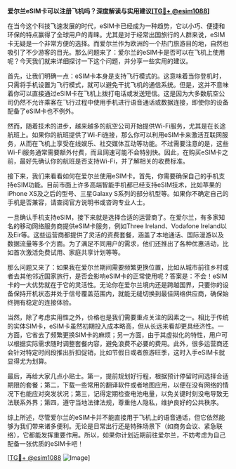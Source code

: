 **爱尔兰eSIM卡可以注册飞机吗？深度解读与实用建议[[TG💪+ @esim1088](https://t.me/s/esim1088)]**

在当今这个科技飞速发展的时代，eSIM卡已经成为一种趋势，它以小巧、便捷和环保的特点赢得了全球用户的青睐。尤其是对于经常出国旅行的人群来说，eSIM卡无疑是一个非常方便的选择。而爱尔兰作为欧洲的一个热门旅游目的地，自然也吸引了不少游客的目光。那么问题来了：爱尔兰的eSIM卡是否可以在飞机上使用呢？今天我们就来详细探讨一下这个问题，并分享一些实用的建议。

首先，让我们明确一点：eSIM卡本身是支持飞行模式的。这意味着当你登机时，只需将手机设置为飞行模式，就可以避免干扰飞机的通信系统。但是，这并不意味着你可以直接通过eSIM卡在飞机上拨打电话或发送短信。这是因为大多数航空公司仍然不允许乘客在飞行过程中使用手机进行语音通话或数据连接，即使你的设备配备了eSIM卡也不例外。

然而，随着技术的进步，越来越多的航空公司开始提供Wi-Fi服务，尤其是在长途航班上。如果你的航班提供了Wi-Fi连接，那么你可以利用eSIM卡来激活互联网服务，从而在飞机上享受在线娱乐、社交媒体互动等功能。不过需要注意的是，这些Wi-Fi服务通常需要额外付费，而且网速可能不会特别快。因此，在购买eSIM卡之前，最好先确认你的航班是否支持Wi-Fi，并了解相关的收费标准。

接下来，我们来看看如何在爱尔兰使用eSIM卡。首先，你需要确保自己的手机支持eSIM功能。目前市面上许多高端智能手机都已经支持eSIM技术，比如苹果的iPhone XS及之后的型号、三星Galaxy S系列的部分机型等。如果你不确定自己的手机是否兼容，请查阅官方说明书或咨询专业人士。

一旦确认手机支持eSIM，接下来就是选择合适的运营商了。在爱尔兰，有多家知名的移动网络服务商提供eSIM卡服务，例如Three Ireland、Vodafone Ireland以及Eir等。这些运营商都提供了灵活的资费套餐，涵盖了本地通话、国际漫游以及数据流量等多个方面。为了满足不同用户的需求，他们还推出了各种优惠活动，比如首次激活免费试用、家庭共享计划等等。

那么问题又来了：如果我在爱尔兰期间需要频繁更换位置，比如从城市前往乡村或者去其他邻近国家旅行，是否会影响eSIM卡的正常使用呢？答案是：不会！eSIM卡的一大优势就在于它的灵活性。无论你在爱尔兰境内还是跨越国界，只要你的设备保持开机状态并处于信号覆盖范围内，就能无缝切换到最佳网络供应商，确保始终拥有稳定的连接体验。

当然，除了考虑实用性之外，价格也是我们需要重点关注的因素之一。相比于传统的实体SIM卡，eSIM卡虽然初期投入成本略高，但从长远来看却更具经济性。一方面，它省去了频繁更换SIM卡的麻烦；另一方面，由于其虚拟化的特性，用户可以根据实际需求随时调整套餐内容，避免浪费不必要的费用。此外，很多运营商还会针对特定时间段推出折扣促销，比如节假日或者旅游旺季，这时入手eSIM卡就显得尤为划算。

最后，再给大家几点小贴士。第一，提前规划好行程，根据预计停留时间选择合适期限的套餐；第二，下载一些常用的翻译软件或者地图应用，以便在没有网络的情况下也能应对突发状况；第三，记得定期检查电池电量，以免关键时刻没电导致无法联系外界；第四，遵守当地法律法规，尊重他人隐私，维护良好的公共秩序。

综上所述，尽管爱尔兰的eSIM卡并不能直接用于飞机上的语音通话，但它依然能够为我们带来诸多便利。无论是日常出行还是特殊场景下（如商务会议、紧急联络），它都能发挥重要作用。所以，如果你计划近期前往爱尔兰，不妨考虑为自己配备一张优质的eSIM卡吧！

[[TG💪+ @esim1088](https://t.me/s/esim1088) ![Image](https://i.postimg.cc/4NQfJmqS/Snipaste-2025-05-13-00-14-12.png)]